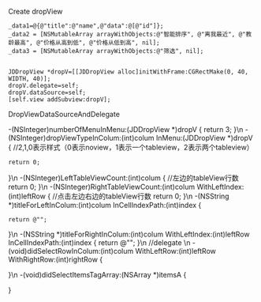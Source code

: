 Create dropView


    _data1=@{@"title":@"name",@"data":@[@"id"]};
    _data2 = [NSMutableArray arrayWithObjects:@"智能排序", @"离我最近", @"教龄最高", @"价格从高到低", @"价格从低到高", nil];
    _data3 = [NSMutableArray arrayWithObjects:@"筛选", nil];
    
    
    JDDropView *dropV=[[JDDropView alloc]initWithFrame:CGRectMake(0, 40, WIDTH, 40)];
    dropV.delegate=self;
    dropV.dataSource=self;
    [self.view addSubview:dropV];









DropViewDataSourceAndDelegate



-(NSInteger)numberOfMenuInMenu:(JDDropView *)dropV
{
    return 3;
}\n
-(NSInteger)dropViewTypeInColum:(int)colum InMenu:(JDDropView *)dropV
{
    //2,1,0表示样式（0表示noview，1表示一个tableview，2表示两个tableview）
   
    return 0;
}\n
-(NSInteger)LeftTableViewCount:(int)colum
{
//左边的tableView行数
    return 0;
}\n
-(NSInteger)RightTableViewCount:(int)colum WithLeftIndex:(int)leftRow
{
//点击左边右边的tableView行数
    return 0;
}\n
-(NSString *)titleForLeftInColum:(int)colum InCellIndexPath:(int)index
{

    return @"";
}\n
-(NSString *)titleForRightInColum:(int)colum WithLeftIndex:(int)leftRow InCellIndexPath:(int)index
{
    return @"";
}\n
//delegate
\n
-(void)didSelectRowInColum:(int)colum WithLeftRow:(int)leftRow WithRightRow:(int)rightRow
{
    
}\n
-(void)didSelectItemsTagArray:(NSArray *)itemsA
{
   
    
}
